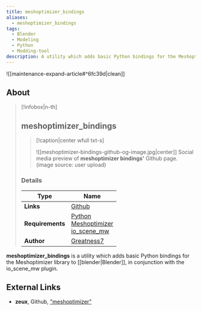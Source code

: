 ```yaml
---
title: meshoptimizer_bindings
aliases:
  - meshoptimizer_bindings
tags:
  - Blender
  - Modeling
  - Python
  - Modding-tool
description: A utility which adds basic Python bindings for the Meshoptimizer library to Blender.
---
```


![[maintenance-expand-article#^6fc39d|clean]]

## About

> [!infobox|n-th]
> 
> ## meshoptimizer_bindings
> 
> > [!caption|center wfull txt-s]
> > 
> > ![[meshoptimizer-bindings-github-og-image.jpg|center]]
> > Social media preview of **meshoptimizer bindings'** Github page.
> > (image source: user upload)
> 
> ### Details
> 
> | Type | Name |
> | --- | --- |
> | **Links** | [Github](https://github.com/Greatness7/meshoptimizer_bindings) |
> | **Requirements** | [Python](https://www.python.org/downloads/)<br>[Meshoptimizer](https://github.com/zeux/meshoptimizer)<br>[io_scene_mw](https://github.com/Greatness7/io_scene_mw) |
> | **Author** | [Greatness7](https://github.com/Greatness7) |

**meshoptimizer_bindings** is a utility which adds basic Python bindings for the Meshoptimizer library to [[blender|Blender]], in conjunction with the io_scene_mw plugin.

## External Links

- **zeux**, Github, ["meshoptimizer"](https://github.com/zeux/meshoptimizer)